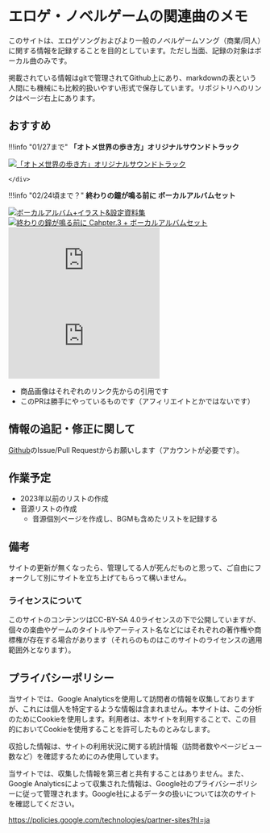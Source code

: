 # エロゲ・ノベルゲームの関連曲のメモ

このサイトは、エロゲソングおよびより一般のノベルゲームソング（商業/同人）に関する情報を記録することを目的としています。ただし当面、記録の対象はボーカル曲のみです。

掲載されている情報はgitで管理されてGithub上にあり、markdownの表という人間にも機械にも比較的扱いやすい形式で保存しています。リポジトリへのリンクはページ右上にあります。

## おすすめ

!!!info "01/27まで"
    **「オトメ世界の歩き方」オリジナルサウンドトラック**
    <div class="grid cards" markdown>
        [![「オトメ世界の歩き方」オリジナルサウンドトラック](https://booth.pximg.net/c5b0f380-1d1c-40d6-8d00-e57c7eb93fde/i/6439872/939dd3d3-ca43-4911-b2d9-ae78ec7ad09d.png)](https://booth.pm/ja/items/6439872)
         
    </div>

!!!info "02/24頃まで？"
    **終わりの鐘が鳴る前に ボーカルアルバムセット**
    <div class="grid cards" markdown>
        [![ボーカルアルバム+イラスト&設定資料集](https://booth.pximg.net/93126859-441c-464a-ad48-403ae9955b6d/i/6498554/9760063a-514a-4a39-8421-e3d7a3cbf924.png)](https://cynicalhoney.booth.pm/items/6498554)
        [![終わりの鐘が鳴る前に Cahpter.3 + ボーカルアルバムセット](https://booth.pximg.net/93126859-441c-464a-ad48-403ae9955b6d/i/6498575/17411eab-980a-45e8-930c-f8c6cc9c614e.png)](https://cynicalhoney.booth.pm/items/6498575)
        [![C105新刊セット](https://melonbooks.akamaized.net/user_data/packages/resize_image.php?image=213001045297.jpg)](https://www.melonbooks.co.jp/detail/detail.php?product_id=2764442)
        [![終わりの鐘が鳴る前に Cahpter.3 + ボーカルアルバムセット](https://melonbooks.akamaized.net/user_data/packages/resize_image.php?image=213001045298.jpg)](https://www.melonbooks.co.jp/detail/detail.php?product_id=2764441)
    </div>

- 商品画像はそれぞれのリンク先からの引用です
- このPRは勝手にやっているものです（アフィリエイトとかではないです）

## 情報の追記・修正に関して

[Github](https://github.com/onihusube/ensonglog)のIssue/Pull Requestからお願いします（アカウントが必要です）。

## 作業予定

- 2023年以前のリストの作成
- 音源リストの作成
    - 音源個別ページを作成し、BGMも含めたリストを記録する

## 備考

サイトの更新が無くなったら、管理してる人が死んだものと思って、ご自由にフォークして別にサイトを立ち上げてもらって構いません。

### ライセンスについて

このサイトのコンテンツはCC-BY-SA 4.0ライセンスの下で公開していますが、個々の楽曲やゲームのタイトルやアーティスト名などにはそれぞれの著作権や商標権が存在する場合があります（それらのものはこのサイトのライセンスの適用範囲外となります）。

## プライバシーポリシー

当サイトでは、Google Analyticsを使用して訪問者の情報を収集しておりますが、これには個人を特定するような情報は含まれません。本サイトは、この分析のためにCookieを使用します。利用者は、本サイトを利用することで、この目的においてCookieを使用することを許可したものとみなします。

収拾した情報は、サイトの利用状況に関する統計情報（訪問者数やページビュー数など）を確認するためにのみ使用しています。

当サイトでは、収集した情報を第三者と共有することはありません。また、Google Analyticsによって収集された情報は、Google社のプライバシーポリシーに従って管理されます。Google社によるデータの扱いについては次のサイトを確認してください。

https://policies.google.com/technologies/partner-sites?hl=ja
